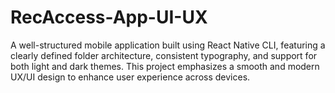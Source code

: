 # RecAccess-App-UI-UX
A well-structured mobile application built using React Native CLI, featuring a clearly defined folder architecture, consistent typography, and support for both light and dark themes. This project emphasizes a smooth and modern UX/UI design to enhance user experience across devices.
